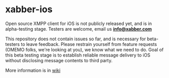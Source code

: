 # xabber-ios
Open source XMPP client for iOS is not publicly released yet, and is in alpha-testing stage. Testers are welcome, email us **info@xabber.com**

This repository does not contain issues so far, and is necessary for beta-testers to leave feedback. Please restrain yourself from feature requests (OMEMO folks, we're looking at you), we know what we need to do. Goal of this beta testing stage is to establish reliable message delivery to iOS without disclosing message contents to third party.

More information is in [wiki](../../wiki)
